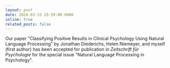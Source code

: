 ```yaml
---
layout: post
date: 2024-03-15 15:59:00-0400
inline: true
related_posts: false
---
```


Our paper "Classifying Positive Results in Clinical Psychology Using Natural Language Processing" by Jonathan Diederichs, Helen Niemeyer, and myself (first author) has been accepted for publication in <i> Zeitschrift für Psychologie </i> for the special issue "Natural Language Processing in Psychology".